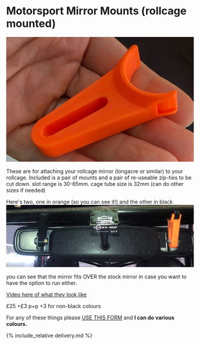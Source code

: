 # Motorsport Mirror Mounts (rollcage mounted)
![momimo-hand.jpeg](img/momimo-hand.jpeg)

These are for attaching your rollcage mirror (longacre or similar) to your rollcage.
Included is a pair of mounts and a pair of re-useable zip-ties to be cut down. slot range is 30-65mm. cage tube size is 32mm (can do other sizes if needed)

Here's two, one in orange (so you can see it!) and the other in black
![img/momimo.jpeg](img/momimo.jpeg) 

you can see that the mirror fits OVER the stock mirror in case you want to have the option to run either.  

[Video here of what they look like](https://youtu.be/YTZIwV7VNT0)

£25 +£3 p+p +3 for non-black colours

For any of these things please [USE THIS FORM](https://forms.gle/DpTGsNrgPXGaVSZi8) and **I can do various colours.**

{% include_relative delivery.md %}